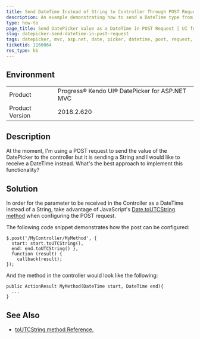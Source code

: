 ```yaml
---
title: Send DateTime Instead of String to Controller Through POST Request.
description: An example demonstrating how to send a DateTime type from the DatePicker to a Controller through a POST request
type: how-to
page_title: Send DatePicker Value as a DateTime in POST Request | UI for ASP.NET MVC DatePicker
slug: datepicker-send-datetime-in-post-request
tags: datepicker, mvc, asp.net, date, picker, datetime, post, request, not, string
ticketid: 1160064
res_type: kb
---
```


## Environment
<table>
 <tr>
  <td>Product</td>
  <td>Progress® Kendo UI® DatePicker for ASP.NET MVC</td>
 </tr>
 <tr>
  <td>Product Version</td>
  <td>2018.2.620</td>
 </tr>
</table>

## Description

At the moment, I'm using a POST request to send the value of the DatePicker to the controller but it is sending a String and I would like to receive a DateTime instead. What's the best approach to implement this functionality?

## Solution

In order for the parameter to be received in the Controller as a DateTime instead of a String, take advantage of JavaScript's [Date.toUTCString method](https://developer.mozilla.org/en-US/docs/Web/JavaScript/Reference/Global_Objects/Date/toUTCString) when configuring the POST request.

The following code snippet demonstrates how the post can be configured:

```
$.post('/MyController/MyMethod', { 
  start: start.toUTCString(), 
  end: end.toUTCString() }, 
  function (result) {
    callback(result); 
});
```

And the method in the controller would look like the following:

```
public ActionResult MyMethod(DateTime start, DateTime end){
  ...
}
```

## See Also

* [toUTCString method Reference.](https://developer.mozilla.org/en-US/docs/Web/JavaScript/Reference/Global_Objects/Date/toUTCString)
